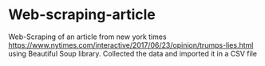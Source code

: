 # Web-scraping-article
Web-Scraping of an article from new york times 
https://www.nytimes.com/interactive/2017/06/23/opinion/trumps-lies.html 
using Beautiful Soup library. Collected the data and imported it in a CSV file
